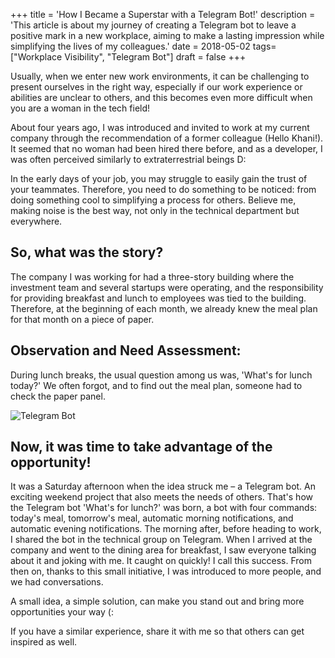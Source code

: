 +++
title = 'How I Became a Superstar with a Telegram Bot!'
description = 'This article is about my journey of creating a Telegram bot to leave a positive mark in a new workplace, aiming to make a lasting impression while simplifying the lives of my colleagues.'
date = 2018-05-02
tags= ["Workplace Visibility", "Telegram Bot"]
draft = false
+++

Usually, when we enter new work environments, it can be challenging to present ourselves in the right  way, especially if our work experience or abilities are unclear to others, and this becomes even more difficult when you are a woman in the tech field!

About four years ago, I was introduced and invited to work at my current company through the recommendation of a former colleague (Hello Khani!). It seemed that no woman had been hired there before, and as a developer, I was often perceived similarly to extraterrestrial beings D:

In the early days of your job, you may struggle to easily gain the trust of your teammates. Therefore, you need to do something to be noticed: from doing something cool to simplifying a process for others. Believe me, making noise is the best way, not only in the technical department but everywhere.

## So, what was the story?

The company I was working for had a three-story building where the investment team and several startups were operating, and the responsibility for providing breakfast and lunch to employees was tied to the building. Therefore, at the beginning of each month, we already knew the meal plan for that month on a piece of paper.

## Observation and Need Assessment:

During lunch breaks, the usual question among us was, 'What's for lunch today?' We often forgot, and to find out the meal plan, someone had to check the paper panel.

![Telegram Bot](/images/telegram_bot.jpg)

## Now, it was time to take advantage of the opportunity!

It was a Saturday afternoon when the idea struck me – a Telegram bot. An exciting weekend project that also meets the needs of others. That's how the Telegram bot 'What's for lunch?' was born, a bot with four commands: today's meal, tomorrow's meal, automatic morning notifications, and automatic evening notifications. The morning after, before heading to work, I shared the bot in the technical group on Telegram. When I arrived at the company and went to the dining area for breakfast, I saw everyone talking about it and joking with me. It caught on quickly! I call this success. From then on, thanks to this small initiative, I was introduced to more people, and we had conversations.

A small idea, a simple solution, can make you stand out and bring more opportunities your way (:

If you have a similar experience, share it with me so that others can get inspired as well.

